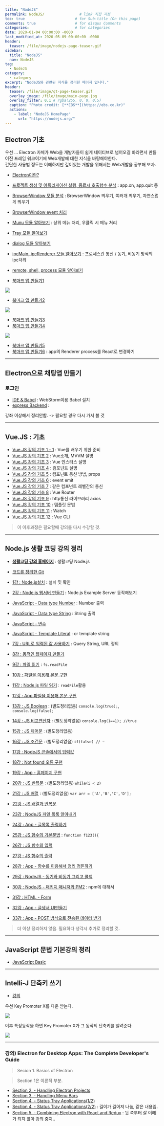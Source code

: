 ```yaml
---
title: "NodeJS"
permalink: NodeJS/                # link 직접 지정
toc: true                       # for Sub-title (On this page)
comments: true                  # for disqus Comments
categories:                     # for categories
date: 2020-01-04 00:00:00 -0000
last_modified_at: 2020-05-09 00:00:00 -0000
header:
  teaser: /file/image/nodejs-page-teaser.gif
sidebar:
  title: "NodeJS" 
  nav: NodeJS
tag:
  - NodeJS
category:
  - category
excerpt: "NodeJS와 관련된 지식을 정리한 페이지 입니다."
header:
  teaser: /file/image/qt-page-teaser.gif
  overlay_image: /file/image/main-page.jpg
  overlay_filter: 0.1 # rgba(255, 0, 0, 0.5)
  caption: "Photo credit: [**EBS**](https://ebs.co.kr)"
  actions:
    - label: "NodeJS HomePage"
      url: "https://nodejs.org/"
---
```


## Electron 기초

우선 ... Electron 자체가 Web을 개발자들이 쉽게 네이티브로 넘어오길 바라면서 만들어진 프레임 워크이기에 Web개발에 대한 지식을 바탕해야한다.<br>
간단한 사용법 정도는 이해하지만 깊이있는 개발을 위해서는 Web개발을 공부해 보자.<br>

* [Electron이란?](/NodeJS/Electron/1/)
* [프로젝트 생성 및 어플리케이션 실행, 종료시 호출함수 분석](/NodeJS/Electron/2/) : app.on, app.quit 등
* [BrowserWindow 모듈 분석](/NodeJS/Electron/3/) : BrowserWindow 띄우기, 여러개 띄우기, 자연스럽게 띄우기
* [BrowserWindow event 처리](/NodeJS/Electron/4/)
* [Munu 모듈 알아보기](/NodeJS/Electron/5/) : 상위 메뉴 처리, 우클릭 시 메뉴 처리
* [Tray 모듈 알아보기](/NodeJS/Electron/6/)
* [dialog 모듈 알아보기](/NodeJS/Electron/7/)
* [ipcMain, ipcRenderer 모듈 알아보기](/NodeJS/Electron/8/) : 프로세스간 통신 / 동기, 비동기 방식의 ipc처리
* [remote, shell, process 모듈 알아보기](/NodeJS/Electron/9/)

* [북마크 앱 만들기1](/NodeJS/Electron/10/)

![](/file/image/E2-10-8.png)

* [북마크 앱 만들기2](/NodeJS/Electron/11/)

![](/file/image/E2-11-5.png)

* [북마크 앱 만들기3](/NodeJS/Electron/12/)
* [북마크 앱 만들기4](/NodeJS/Electron/13/)

![](/file/image/E2-13-2.png)

* [북마크 앱 만들기5](/NodeJS/Electron/14/)
* [북마크 앱 만들기6](/NodeJS/Electron/15/) : app의 Renderer process를 React로 변경하기

---

## Electron으로 채팅앱 만들기

### 로그인

* [IDE & Babel](/NodeJS/Elect/1/) : WebStorm이용 Babel 설치
* [express Backend](/NodeJS/Elect/2/) : 

강좌 이상해서 정리안함. -> 필요할 경우 다시 가서 볼 것

---

## Vue.JS : 기초

* [Vue.JS 강의 기초 1 - 1](/VueJS/1-1/) : Vue를 배우기 위한 준비
* [Vue.JS 강의 기초 2](/VueJS/1-2/) : Vue소개, MVVM 설명
* [Vue.JS 강의 기초 3](/VueJS/1-3/) : Vue 인스터스 설명
* [Vue.JS 강의 기초 4](/VueJS/1-4/) : 컴포넌트 설명
* [Vue.JS 강의 기초 5](/VueJS/1-5/) : 컴포넌트 통신 방법, props
* [Vue.JS 강의 기초 6](/VueJS/1-6/) : event emit
* [Vue.JS 강의 기초 7](/VueJS/1-7/) : 같은 컴포넌트 레벨간의 통신
* [Vue.JS 강의 기초 8](/VueJS/1-8/) : Vue Router
* [Vue.JS 강의 기초 9](/VueJS/1-9/) : http통신 라이브러리 axios
* [Vue.JS 강의 기초 10](/VueJS/1-10/) : 템플릿 문법
* [Vue.JS 강의 기초 11](/VueJS/1-11/) : Watch
* [Vue.JS 강의 기초 12](/VueJS/1-12/) : Vue CLI

> 이 이후과정은 필요할때 강의를 다시 수강할 것.

---

## Node.js 생활 코딩 강의 정리

* [**생활코딩 강의 홈페이지**](https://opentutorials.org/course/3332) : 생활코딩 Node.js

* [코드를 정리한 Git](https://github.com/8bitscoding/Nodejs)
* [1강 : Node.js설치](https://8bitscoding.github.io/Nodejs-1/) : 설치 및 확인

* [2강 : Node.js 웹서버 만들기](/NodeJS/basic-02/) : Node.js Example Server 동작해보기
* [JavaScript - Data type Number](https://8bitscoding.github.io/Nodejs-3/) : Number 출력
* [JavaScript - Data type String](https://8bitscoding.github.io/Nodejs-4/) : String 출력
* [JavaScript - 변수](https://8bitscoding.github.io/Nodejs-5/)

* [JavaScript - Template Literal](https://8bitscoding.github.io/Nodejs-6/) : or template string
* [7강 : URL로 입력된 값 사용하기](/NodeJS/basic-07/) : Query String, URL 정의
* [8강 : 동적인 웹페이지 만들기](/NodeJS/basic-08/)
* [9강 : 파일 읽기](/NodeJS/basic-09/) : `fs.readFile`
* [10강 : 파일을 이용해 본문 구현](/NodeJS/basic-10/)

* [11강 : Node.js 파일 읽기](/NodeJS/basic-11/) : `readFile`활용
* [12강 : App 파일을 이용해 본문 구현](/NodeJS/basic-12/)
* [13강 : JS Boolean](https://opentutorials.org/course/3332/21050) : (별도정리없음) `console.log(true);`, `console.log(false);`
* [14강 : JS 비교연산자](https://opentutorials.org/course/3332/21059) : (별도정리없음) `console.log(1==1); //true`
* [15강 : JS 제어문](https://opentutorials.org/course/3332/21060) : (별도정리없음)

* [16강 : JS 조건문](https://opentutorials.org/course/3332/21061) : (별도정리없음) `if(false) // ~`
* [17강 : NodeJS 콘솔에서의 입력값](/NodeJS/basic-17/)
* [18강 : Not found 오류 구현](/NodeJS/basic-18/)
* [19강 : App - 홈페이지 구현](/NodeJS/basic-19/)
* [20강 : JS 반복문](https://opentutorials.org/course/3332/21119) : (별도정리없음) `while(i < 2)`

* [21강 : JS 배열](https://opentutorials.org/course/3332/21120) : (별도정리없음) `var arr = ['A','B','C','D'];`
* [22강 : JS 배열과 반복문](/NodeJS/basic-22/)
* [23강 : NodeJS 파일 목록 알아내기](/NodeJS/basic-23/)
* [24강 : App - 글목록 출력하기](/NodeJS/basic-24/)
* [25강 : JS 함수의 기본문법](/NodeJS/basic-25/) : `function f123(){`

* [26강 : JS 함수의 입력](/NodeJS/basic-26/)
* [27강 : JS 함수의 출력](/NodeJS/basic-27/)
* [28강 : App - 함수를 이용해서 정리 정돈하기](/NodeJS/basic-28/)
* [29강 : NodeJS - 동기와 비동기 그리고 콜백](/NodeJS/basic-29/)
* [30강 : NodeJS - 패키지 매니저와 PM2](/NodeJS/basic-30/) : npm에 대해서

* [31강 : HTML - Form](/NodeJS/basic-31/)
* [32강 : App - 글생서 UI만들기](/NodeJS/basic-32/)
* [33강 : App - POST 방식으로 전송된 데이터 받기](/NodeJS/basic-33/)

> 더 이상 정리하지 않음. 필요하다 생각시 추가로 정리할 것.

---

## JavaScript 문법 기본강의 정리

* [JavaScript Basic](/NodeJS/JS-basic/)

---

## Intelli-J 단축키 쓰기

* [강의](https://www.youtube.com/watch?v=0D-YYVfUxFM)

우선 Key Promoter X를 다운 받는다.

![](/file/image/Intelli-j.png)

이후 특정동작을 하면 Key Promoter X가 그 동작의 단축키를 알려준다.

![](/file/image/Intelli-j2.png)

---

### 강의) Electron for Desktop Apps: The Complete Developer's Guide

> Secion 1. Basics of Electron

> Section 1은 이론적 부분.

* [Section 2. - Handling Electron Projects](https://8bitscoding.github.io/Electron-2-1/)
* [Section 3. - Handling Menu Bars](https://8bitscoding.github.io/Electron-3/)
* [Section 4. - Status Tray Applications(1/2)](https://8bitscoding.github.io/Electron-4/)
* [Section 4. - Status Tray Applications(2/2)](https://8bitscoding.github.io/Electron-4-2/) : 길이가 길어져 나눔, 같은 내용임.
* [Section 5. - Combining Electron with React and Redux](https://8bitscoding.github.io/Electron-5/) : 뒷 쪽부터 잘 이해가 되지 않아 강의 중지..